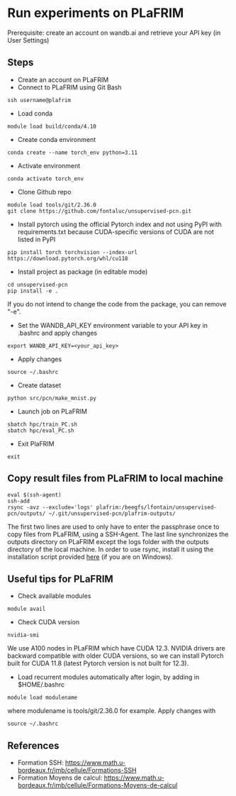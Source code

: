# Run experiments on PLaFRIM

Prerequisite: create an account on wandb.ai and retrieve your API key (in User Settings)

## Steps 
* Create an account on PLaFRIM
* Connect to PLaFRIM using Git Bash
```
ssh username@plafrim
```
* Load conda
```
module load build/conda/4.10
```
* Create conda environment
```
conda create --name torch_env python=3.11
```
* Activate environment
```
conda activate torch_env
```
* Clone Github repo
```
module load tools/git/2.36.0
git clone https://github.com/fontaluc/unsupervised-pcn.git
```
* Install pytorch using the official Pytorch index and not using PyPI with requirements.txt because CUDA-specific versions of CUDA are not listed in PyPI
```
pip install torch torchvision --index-url https://download.pytorch.org/whl/cu118
```
* Install project as package (in editable mode)
```
cd unsupervised-pcn
pip install -e .
```
If you do not intend to change the code from the package, you can remove "-e". 
* Set the WANDB_API_KEY environment variable to your API key in .bashrc and apply changes
```
export WANDB_API_KEY=<your_api_key>
```
* Apply changes
```
source ~/.bashrc
```
* Create dataset
```
python src/pcn/make_mnist.py
```
* Launch job on PLaFRIM
```
sbatch hpc/train_PC.sh
sbatch hpc/eval_PC.sh
```
* Exit PlaFRIM
```
exit
```

## Copy result files from PLaFRIM to local machine
```
eval $(ssh-agent)
ssh-add
rsync -avz --exclude='logs' plafrim:/beegfs/lfontain/unsupervised-pcn/outputs/ ~/.git/unsupervised-pcn/plafrim-outputs/

```
The first two lines are used to only have to enter the passphrase once to copy files from PLaFRIM, using a SSH-Agent. The last line synchronizes the outputs directory on PLaFRIM except the logs folder with the outputs directory of the local machine. In order to use rsync, install it using the installation script provided [here](https://scicomp.aalto.fi/scicomp/rsynconwindows/) (if you are on Windows). 


## Useful tips for PLaFRIM
* Check available modules
```
module avail
```
* Check CUDA version
```
nvidia-smi
```
We use A100 nodes in PLaFRIM which have CUDA 12.3. NVIDIA drivers are backward compatible with older CUDA versions, so we can install Pytorch built for CUDA 11.8 (latest Pytorch version is not built for 12.3). 
* Load recurrent modules automatically after login, by adding in $HOME/.bashrc
```
module load modulename
```
where modulename is tools/git/2.36.0 for example. Apply changes with  
```
source ~/.bashrc
```

## References
* Formation SSH: https://www.math.u-bordeaux.fr/imb/cellule/Formations-SSH
* Formation Moyens de calcul: https://www.math.u-bordeaux.fr/imb/cellule/Formations-Moyens-de-calcul